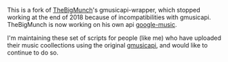 This is a fork of [TheBigMunch](https://github.com/thebigmunch)'s gmusicapi-wrapper, which stopped working at the end of 2018 because of incompatibilities with gmusicapi. TheBigMunch is now working on his own api [google-music](https://github.com/thebigmunch/google-music).

I'm maintaining these set of scripts for people (like me) who have uploaded their music coollections using the original [gmusicapi](https://github.com/simon-weber/gmusicapi), and would like to continue to do so.
